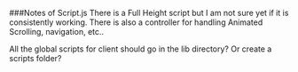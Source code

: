 ###Notes of Script.js
There is a Full Height script but I am not sure yet if it is consistently working. There is also a controller for handling Animated Scrolling, navigation, etc..

All the global scripts for client should go in the lib directory? Or create a scripts folder?
